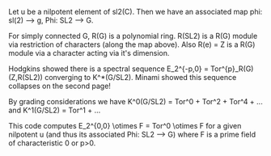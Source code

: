 Let u be a nilpotent element of sl2(C). Then we have an associated map phi: sl(2) --> g, Phi: SL2 --> G. 

For simply connected G, R(G) is a polynomial ring. 
R(SL2) is a R(G) module via restriction of characters (along the map above).
Also R(e) = Z is a R(G) module via a character acting via it's dimension.

Hodgkins showed there is a spectral sequence E_2^{-p,0} = Tor^{p}_R(G)(Z,R(SL2)) converging to K^*(G/SL2).
Minami showed this sequence collapses on the second page!

By grading considerations we have K^0(G/SL2) = Tor^0 + Tor^2 + Tor^4 + ... and K^1(G/SL2) = Tor^1 + ...

This code computes E_2^{0,0} \otimes F = Tor^0 \otimes F for a given nilpotent u (and thus its associated Phi: SL2 --> G)
where F is a prime field of characteristic 0 or p>0.
